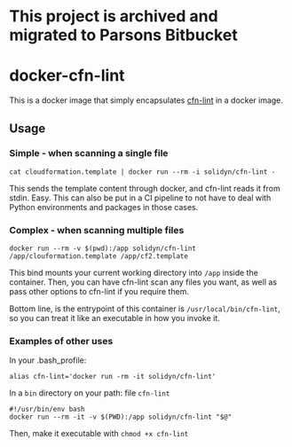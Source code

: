 # This project is archived and migrated to Parsons Bitbucket

# docker-cfn-lint
This is a docker image that simply encapsulates [cfn-lint](https://github.com/aws-cloudformation/cfn-python-lint) in a docker image.

## Usage

### Simple - when scanning a single file
```shell
cat cloudformation.template | docker run --rm -i solidyn/cfn-lint -
```

This sends the template content through docker, and cfn-lint reads it from stdin. Easy. This can also be put in a CI pipeline to not have to deal with Python environments and packages in those cases.

### Complex - when scanning multiple files
```shell
docker run --rm -v $(pwd):/app solidyn/cfn-lint /app/clouformation.template /app/cf2.template
```

This bind mounts your current working directory into `/app` inside the container. Then, you can have cfn-lint scan any files you want, as well as pass other options to cfn-lint if you require them.

Bottom line, is the entrypoint of this container is `/usr/local/bin/cfn-lint`, so you can treat it like an executable in how you invoke it.

### Examples of other uses
In your .bash_profile:
```shell
alias cfn-lint='docker run -rm -it solidyn/cfn-lint'
```

In a `bin` directory on your path:
file `cfn-lint`
```shell
#!/usr/bin/env bash
docker run --rm -it -v $(PWD):/app solidyn/cfn-lint "$@"
```

Then, make it executable with `chmod +x cfn-lint`
